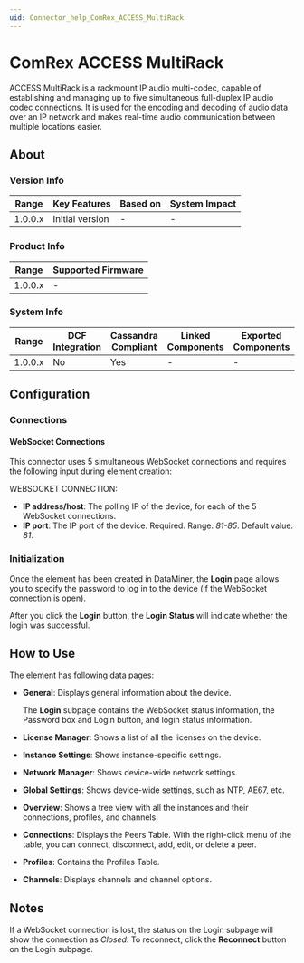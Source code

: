 ```yaml
---
uid: Connector_help_ComRex_ACCESS_MultiRack
---
```


# ComRex ACCESS MultiRack

ACCESS MultiRack is a rackmount IP audio multi-codec, capable of establishing and managing up to five simultaneous full-duplex IP audio codec connections. It is used for the encoding and decoding of audio data over an IP network and makes real-time audio communication between multiple locations easier.

## About

### Version Info

| Range     | Key Features     | Based on     | System Impact     |
|-----------|------------------|--------------|-------------------|
| 1.0.0.x   | Initial version  | -            | -                 |

### Product Info

| Range     | Supported Firmware     |
|-----------|------------------------|
| 1.0.0.x   | -                      |

### System Info

| Range     | DCF Integration     | Cassandra Compliant     | Linked Components     | Exported Components     |
|-----------|---------------------|-------------------------|-----------------------|-------------------------|
| 1.0.0.x   | No                  | Yes                     | -                     | -                       |

## Configuration

### Connections

#### WebSocket Connections

This connector uses 5 simultaneous WebSocket connections and requires the following input during element creation:

WEBSOCKET CONNECTION:

- **IP address/host**: The polling IP of the device, for each of the 5 WebSocket connections.
- **IP port**: The IP port of the device. Required. Range: *81-85*. Default value: *81*.

### Initialization

Once the element has been created in DataMiner, the **Login** page allows you to specify the password to log in to the device (if the WebSocket connection is open).

After you click the **Login** button, the **Login Status** will indicate whether the login was successful.

## How to Use

The element has following data pages:

- **General**: Displays general information about the device.

  The **Login** subpage contains the WebSocket status information, the Password box and Login button, and login status information.

- **License Manager**: Shows a list of all the licenses on the device.

- **Instance Settings**: Shows instance-specific settings.

- **Network Manager**: Shows device-wide network settings.

- **Global Settings**: Shows device-wide settings, such as NTP, AE67, etc.

- **Overview**: Shows a tree view with all the instances and their connections, profiles, and channels.

- **Connections**: Displays the Peers Table. With the right-click menu of the table, you can connect, disconnect, add, edit, or delete a peer.

- **Profiles**: Contains the Profiles Table.

- **Channels**: Displays channels and channel options.

## Notes

If a WebSocket connection is lost, the status on the Login subpage will show the connection as *Closed*. To reconnect, click the **Reconnect** button on the Login subpage.
